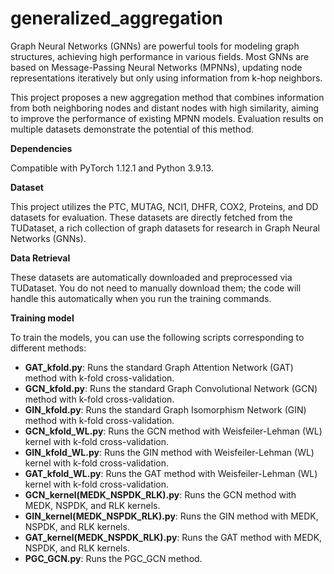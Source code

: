 # generalized_aggregation
Graph Neural Networks (GNNs) are powerful tools for modeling graph structures, achieving high performance in various fields. Most GNNs are based on Message-Passing Neural Networks (MPNNs), updating node representations iteratively but only using information from k-hop neighbors.

This project proposes a new aggregation method that combines information from both neighboring nodes and distant nodes with high similarity, aiming to improve the performance of existing MPNN models. Evaluation results on multiple datasets demonstrate the potential of this method.

**Dependencies**

Compatible with PyTorch 1.12.1 and Python 3.9.13.

**Dataset**

This project utilizes the PTC, MUTAG, NCI1, DHFR, COX2, Proteins, and DD datasets for evaluation. These datasets are directly fetched from the TUDataset, a rich collection of graph datasets for research in Graph Neural Networks (GNNs).

**Data Retrieval**

These datasets are automatically downloaded and preprocessed via TUDataset. You do not need to manually download them; the code will handle this automatically when you run the training commands.

**Training model**

To train the models, you can use the following scripts corresponding to different methods:

- **GAT_kfold.py**: Runs the standard Graph Attention Network (GAT) method with k-fold cross-validation.
- **GCN_kfold.py**: Runs the standard Graph Convolutional Network (GCN) method with k-fold cross-validation.
- **GIN_kfold.py**: Runs the standard Graph Isomorphism Network (GIN) method with k-fold cross-validation.
- **GCN_kfold_WL.py**: Runs the GCN method with Weisfeiler-Lehman (WL) kernel with k-fold cross-validation.
- **GIN_kfold_WL.py**: Runs the GIN method with Weisfeiler-Lehman (WL) kernel with k-fold cross-validation.
- **GAT_kfold_WL.py**: Runs the GAT method with Weisfeiler-Lehman (WL) kernel with k-fold cross-validation.
- **GCN_kernel(MEDK_NSPDK_RLK).py**: Runs the GCN method with MEDK, NSPDK, and RLK kernels.
- **GIN_kernel(MEDK_NSPDK_RLK).py**: Runs the GIN method with MEDK, NSPDK, and RLK kernels.
- **GAT_kernel(MEDK_NSPDK_RLK).py**: Runs the GAT method with MEDK, NSPDK, and RLK kernels.
- **PGC_GCN.py**: Runs the PGC_GCN method.
